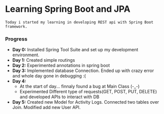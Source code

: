 # Learning Spring Boot and JPA
```
Today i started my learning in developing REST api with Spring Boot framework.
```

### Progress 
- **Day 0:** Installed Spring Tool Suite and set up my development environment. <br>
- **Day 1:** Created simple routings <br>
- **Day 2:** Experimented annotations in spring boot <br>
- **Day 3:** Implemented database Connection. Ended up with crazy error and whole day gone in debugging :( <br>
- **Day 4:**
  - At the start of day... finnaly found a bug at Main Class  (-_-) <br>
  - Experimented Different type of requests(GET, POST, PUT, DELETE) and developed APIs to interact with DB <br>
- **Day 5:** Created new Model for Activity Logs. Connected two tables over Join. Modified add new User API. <br>
